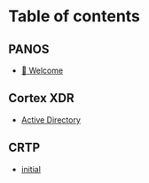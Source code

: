 # Table of contents

## PANOS

* [🥔 Welcome](README.md)

## Cortex XDR

* [Active Directory](cortex-xdr/active-directory.md)

## CRTP

* [initial](crtp/initial.md)
